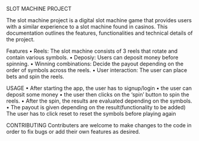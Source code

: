 SLOT MACHINE PROJECT

The slot machine project is a digital slot machine game that provides users with a similar experience to a slot machine found in casinos. This documentation outlines the features, functionalities and technical details of the project.

Features
    • Reels: The slot machine consists of 3 reels that rotate and contain various symbols.
    • Deposiy: Users can deposit money before spinning.
    • Winning combinations: Decide the payout depending on the order of symbols across the reels.
    • User interaction: The user can place bets and spin the reels.


USAGE
    • After starting the app, the user has to signup/login 
    • the user can deposit some money
    • the user then clicks on the ‘spin’ button to spin the reels.
    • After the spin, the results are evaluated depending on the symbols.
    • The payout is given depending on the result(functionality to be added)
    The user has to click reset to reset the symbols before playing again


CONTRIBUTING
Contributers are welcome to make changes to the code in order to fix bugs or add their own features as desired.
